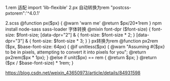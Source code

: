 1.rem 适配
 import 'lib-flexible'
2.px 自动转换为rem
  "postcss-pxtorem":'^4.0.1'

2.scss
 @function px($px) {
     @warn 'warn me'
     @return $px/20*1rem
 }
npm install node-sass sass-loader
字体转换 
@mixin font-dpr ($font-size) {
    font-size: $font-size;
    [data-dpr="2"] & {
      font-size: $font-size * 2;
    }
    [data-dpr="3"] & {
      font-size: $font-size * 3;
    }
  }
px转换为rem
  @function px2rem ($px, $base-font-size: 64px) {
    @if unitless($px) {
      @warn "Assuming #{$px} to be in pixels, attempting to convert it into pixels for you";
      @return px2rem($px * 1px);
    } @else if unit($px) == rem {
      @return $px;
    }
    @return ($px / $base-font-size) * 1rem;
  }
 
 https://blog.csdn.net/weixin_43650973/article/details/84931598